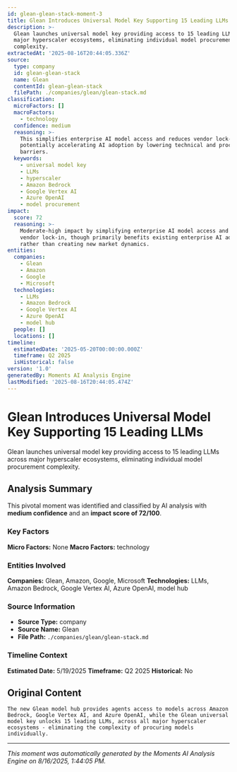 ```yaml
---
id: glean-glean-stack-moment-3
title: Glean Introduces Universal Model Key Supporting 15 Leading LLMs
description: >-
  Glean launches universal model key providing access to 15 leading LLMs across
  major hyperscaler ecosystems, eliminating individual model procurement
  complexity.
extractedAt: '2025-08-16T20:44:05.336Z'
source:
  type: company
  id: glean-glean-stack
  name: Glean
  contentId: glean-glean-stack
  filePath: ./companies/glean/glean-stack.md
classification:
  microFactors: []
  macroFactors:
    - technology
  confidence: medium
  reasoning: >-
    This simplifies enterprise AI model access and reduces vendor lock-in,
    potentially accelerating AI adoption by lowering technical and procurement
    barriers.
  keywords:
    - universal model key
    - LLMs
    - hyperscaler
    - Amazon Bedrock
    - Google Vertex AI
    - Azure OpenAI
    - model procurement
impact:
  score: 72
  reasoning: >-
    Moderate-high impact by simplifying enterprise AI model access and reducing
    vendor lock-in, though primarily benefits existing enterprise AI adopters
    rather than creating new market dynamics.
entities:
  companies:
    - Glean
    - Amazon
    - Google
    - Microsoft
  technologies:
    - LLMs
    - Amazon Bedrock
    - Google Vertex AI
    - Azure OpenAI
    - model hub
  people: []
  locations: []
timeline:
  estimatedDate: '2025-05-20T00:00:00.000Z'
  timeframe: Q2 2025
  isHistorical: false
version: '1.0'
generatedBy: Moments AI Analysis Engine
lastModified: '2025-08-16T20:44:05.474Z'
---
```

# Glean Introduces Universal Model Key Supporting 15 Leading LLMs

Glean launches universal model key providing access to 15 leading LLMs across major hyperscaler ecosystems, eliminating individual model procurement complexity.

## Analysis Summary

This pivotal moment was identified and classified by AI analysis with **medium confidence** and an **impact score of 72/100**.

### Key Factors

**Micro Factors:** None
**Macro Factors:** technology

### Entities Involved

**Companies:** Glean, Amazon, Google, Microsoft
**Technologies:** LLMs, Amazon Bedrock, Google Vertex AI, Azure OpenAI, model hub



### Source Information

- **Source Type:** company
- **Source Name:** Glean
- **File Path:** `./companies/glean/glean-stack.md`

### Timeline Context

**Estimated Date:** 5/19/2025
**Timeframe:** Q2 2025
**Historical:** No

## Original Content

```
The new Glean model hub provides agents access to models across Amazon Bedrock, Google Vertex AI, and Azure OpenAI, while the Glean universal model key unlocks 15 leading LLMs, across all major hyperscaler ecosystems - eliminating the complexity of procuring models individually.
```

---

*This moment was automatically generated by the Moments AI Analysis Engine on 8/16/2025, 1:44:05 PM.*
